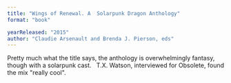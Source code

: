 ```yaml
---
title: "Wings of Renewal. A  Solarpunk Dragon Anthology"
format: "book"

yearReleased: "2015"
author: "Claudie Arsenault and Brenda J. Pierson, eds"
---
```

Pretty much what the title says, the anthology is  overwhelmingly fantasy, though with a solarpunk cast.
 
T.X. Watson, interviewed for   Obsolete, found the mix "really cool".
 
